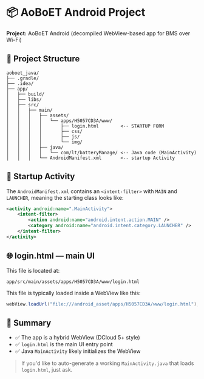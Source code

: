 # 📦 AoBoET Android Project

**Project:** AoBoET Android (decompiled WebView-based app for BMS over Wi-Fi)

## 📁 Project Structure

```text
aoboet_java/
├── .gradle/
├── .idea/
├── app/
│   ├── build/
│   ├── libs/
│   ├── src/
│   │   ├── main/
│   │   │   ├── assets/
│   │   │   │   └── apps/H5057CD3A/www/
│   │   │   │       ├── login.html        <-- STARTUP FORM
│   │   │   │       ├── css/
│   │   │   │       ├── js/
│   │   │   │       └── img/
│   │   │   ├── java/
│   │   │   │   └── com/lt/batteryManage/ <-- Java code (MainActivity)
│   │   │   └── AndroidManifest.xml       <-- startup Activity
```

## 🚀 Startup Activity

The `AndroidManifest.xml` contains an `<intent-filter>` with `MAIN` and `LAUNCHER`, meaning the starting class looks like:

```xml
<activity android:name=".MainActivity">
    <intent-filter>
        <action android:name="android.intent.action.MAIN" />
        <category android:name="android.intent.category.LAUNCHER" />
    </intent-filter>
</activity>
```

## 🌐 login.html — main UI

This file is located at:

```
app/src/main/assets/apps/H5057CD3A/www/login.html
```

This file is typically loaded inside a WebView like this:

```java
webView.loadUrl("file:///android_asset/apps/H5057CD3A/www/login.html");
```

## 📌 Summary

- ✅ The app is a hybrid WebView (DCloud 5+ style)
- ✅ `login.html` is the main UI entry point
- ✅ Java `MainActivity` likely initializes the WebView

> If you'd like to auto-generate a working `MainActivity.java` that loads `login.html`, just ask.
